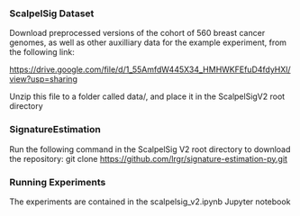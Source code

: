 ### ScalpelSig Dataset
Download preprocessed versions of the cohort of 560 breast cancer genomes, as well as other auxilliary data for the example experiment, from the following link:

https://drive.google.com/file/d/1_55AmfdW445X34_HMHWKFEfuD4fdyHXl/view?usp=sharing

Unzip this file to a folder called data/, and place it in the ScalpelSigV2 root directory

### SignatureEstimation 
Run the following command in the ScalpelSig V2 root directory to download the repository:
git clone https://github.com/lrgr/signature-estimation-py.git

### Running Experiments
The experiments are contained in the scalpelsig_v2.ipynb Jupyter notebook 
